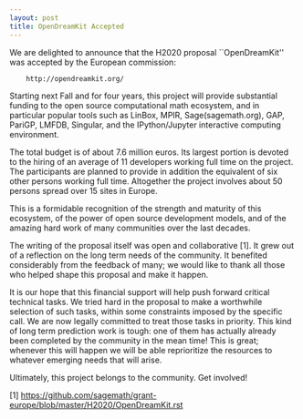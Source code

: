 ```yaml
---
layout: post
title: OpenDreamKit Accepted
---
```


We are delighted to announce that the H2020 proposal ``OpenDreamKit''
was accepted by the European commission:

        http://opendreamkit.org/

Starting next Fall and for four years, this project will provide
substantial funding to the open source computational math ecosystem,
and in particular popular tools such as LinBox, MPIR,
Sage(sagemath.org), GAP, PariGP, LMFDB, Singular, and the
IPython/Jupyter interactive computing environment.

The total budget is of about 7.6 million euros. Its largest portion is
devoted to the hiring of an average of 11 developers working full time
on the project. The participants are planned to provide in addition
the equivalent of six other persons working full time. Altogether the
project involves about 50 persons spread over 15 sites in Europe.

This is a formidable recognition of the strength and maturity of this
ecosystem, of the power of open source development models, and of the
amazing hard work of many communities over the last decades.

The writing of the proposal itself was open and collaborative [1]. It
grew out of a reflection on the long term needs of the community. It
benefited considerably from the feedback of many; we would like to
thank all those who helped shape this proposal and make it happen.

It is our hope that this financial support will help push forward
critical technical tasks. We tried hard in the proposal to make a
worthwhile selection of such tasks, within some constraints imposed by
the specific call. We are now legally committed to treat those tasks
in priority. This kind of long term prediction work is tough: one of
them has actually already been completed by the community in the mean
time! This is great; whenever this will happen we will be able
reprioritize the resources to whatever emerging needs that will arise.

Ultimately, this project belongs to the community. Get involved!


[1] https://github.com/sagemath/grant-europe/blob/master/H2020/OpenDreamKit.rst
